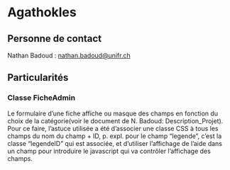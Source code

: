 # Agathokles

## Personne de contact
Nathan Badoud : nathan.badoud@unifr.ch

## Particularités
### Classe FicheAdmin
Le formulaire d’une fiche affiche ou masque des champs en fonction du choix de la catégorie(voir le document de N. Badoud: Description_Projet).  
Pour ce faire, l’astuce utilisée a été d’associer une classe CSS à tous les champs du nom du champ + ID, p. expl. pour le champ “legende”, c’est la classe “legendeID” qui est associée, et d’utiliser l’affichage de l’aide dans un champ pour introduire le javascript qui va contrôler l’affichage des champs.